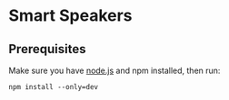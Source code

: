 # Smart Speakers

## Prerequisites

Make sure you have [node.js](https://nodejs.org) and npm installed, then run:

    npm install --only=dev

